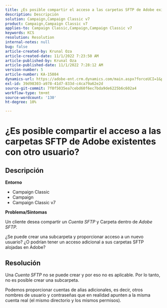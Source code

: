 ```yaml
---
title: ¿Es posible compartir el acceso a las carpetas SFTP de Adobe existentes con otro usuario?
description: Descripción
solution: Campaign,Campaign Classic v7
product: Campaign,Campaign Classic v7
applies-to: Campaign Classic,Campaign,Campaign Classic v7
keywords: KCS
resolution: Resolution
internal-notes: null
bug: false
article-created-by: Krunal Oza
article-created-date: 11/1/2022 7:23:50 AM
article-published-by: Krunal Oza
article-published-date: 11/1/2022 7:28:12 AM
version-number: 5
article-number: KA-15084
dynamics-url: https://adobe-ent.crm.dynamics.com/main.aspx?forceUCI=1&pagetype=entityrecord&etn=knowledgearticle&id=44323421-b659-ed11-9561-6045bd0067ea
exl-id: 39d98303-a978-41d7-833d-c4ca79a62e2d
source-git-commit: 7f0f5035ea7cebd60f6ec7bda9de6225b6c602a4
workflow-type: tm+mt
source-wordcount: '130'
ht-degree: 10%

---
```


# ¿Es posible compartir el acceso a las carpetas SFTP de Adobe existentes con otro usuario?

## Descripción

<b>Entorno</b>
- Campaign Classic
- Campaign
- Campaign Classic v7





<b>Problema/Síntomas</b>


Un cliente desea compartir un *Cuenta SFTP* y Carpeta dentro de *Adobe SFTP.*

¿Se puede crear una subcarpeta y proporcionar acceso a un nuevo usuario? ¿O podrían tener un acceso adicional a sus carpetas SFTP alojadas en Adobe?




## Resolución


Una *Cuenta SFTP* no se puede crear y por eso no es aplicable. Por lo tanto, no es posible crear una subcarpeta.

Podemos proporcionar cuentas de alias adicionales, es decir, otros nombres de usuario y contraseñas que en realidad apunten a la misma cuenta real (el mismo directorio y los mismos permisos).
